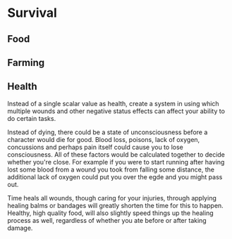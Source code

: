 # Survival

## Food

## Farming

## Health

Instead of a single scalar value as health, create a system in using which
multiple wounds and other negative status effects can affect your ability to do
certain tasks.

Instead of dying, there could be a state of unconsciousness before a character
would die for good. Blood loss, poisons, lack of oxygen, concussions and
perhaps pain itself could cause you to lose consciousness. All of these factors
would be calculated together to decide whether you're close. For example if you
were to start running after having lost some blood from a wound you took from
falling some distance, the additional lack of oxygen could put you over the
egde and you might pass out.

Time heals all wounds, though caring for your injuries, through applying
healing balms or bandages will greatly shorten the time for this to happen.
Healthy, high quality food, will also slightly speed things up the healing
process as well, regardless of whether you ate before or after taking damage.
